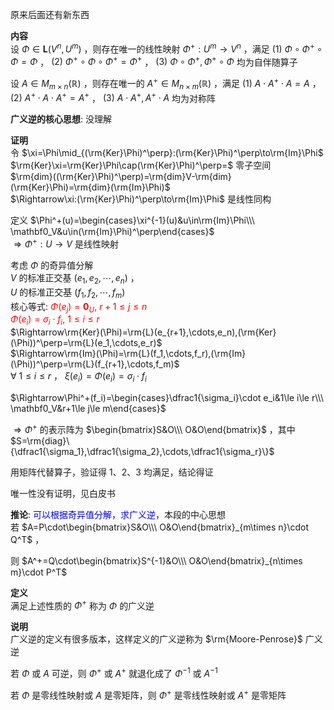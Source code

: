 原来后面还有新东西  
  
**内容**  
设 $\Phi\in\mathbf{L}(V^n,U^m)$ ，则存在唯一的线性映射 $\Phi^+:U^m\to V^n$ ，满足 $(1)\ \Phi\circ\Phi^+\circ\Phi=\Phi$ ， $(2)\ \Phi^+\circ\Phi\circ\Phi^+=\Phi^+$ ， $(3)\ \Phi\circ\Phi^+,\Phi^+\circ\Phi$ 均为自伴随算子  
  
设 $A\in M_{m\times n}(\mathbb R)$ ，则存在唯一的 $A^+\in M_{n\times m}(\mathbb R)$ ，满足 $(1)\ A\cdot A^+\cdot A=A$ ， $(2)\ A^+\cdot A\cdot A^+=A^+$ ， $(3)\ A\cdot A^+,A^+\cdot A$ 均为对称阵  
  
**广义逆的核心思想**: 没理解  
  
**证明**  
令 $\xi=\Phi\mid_{(\rm{Ker}\Phi)^\perp}:(\rm{Ker}\Phi)^\perp\to\rm{Im}\Phi$  
$\rm{Ker}\xi=\rm{Ker}\Phi\cap(\rm{Ker}\Phi)^\perp=$ 零子空间  
$\rm{dim}((\rm{Ker}\Phi)^\perp)=\rm{dim}V-\rm{dim}(\rm{Ker}\Phi)=\rm{dim}(\rm{Im}\Phi)$  
$\Rightarrow\xi:(\rm{Ker}\Phi)^\perp\to\rm{Im}\Phi$ 是线性同构  
  
定义 $\Phi^+(u)=\begin{cases}\xi^{-1}(u)&u\in\rm{Im}\Phi\\\ \mathbf0_V&u\in(\rm{Im}\Phi)^\perp\end{cases}$  
$\Rightarrow\Phi^+:U\to V$ 是线性映射  
  
考虑 $\Phi$ 的奇异值分解  
$V$ 的标准正交基 $(e_1,e_2,\cdots,e_n)$ ，  
$U$ 的标准正交基 $(f_1,f_2,\cdots,f_m)$  
核心等式: <font color=red> $\Phi(e_j)=\mathbf0_U,\ r+1\le j\le n$  
$\Phi(e_i)=\sigma_i\cdot f_i,\ 1\le i\le r$ </font>  
$\Rightarrow\rm{Ker}(\Phi)=\rm{L}(e_{r+1},\cdots,e_n),(\rm{Ker}(\Phi))^\perp=\rm{L}(e_1,\cdots,e_r)$  
$\Rightarrow\rm{Im}(\Phi)=\rm{L}(f_1,\cdots,f_r),(\rm{Im}(\Phi))^\perp=\rm{L}(f_{r+1},\cdots,f_m)$  
$\forall\ 1\le i\le r$ ， $\xi(e_i)=\Phi(e_i)=\sigma_i\cdot f_i$  
  
$\Rightarrow\Phi^+(f_i)=\begin{cases}\dfrac1{\sigma_i}\cdot e_i&1\le i\le r\\\ \mathbf0_V&r+1\le j\le m\end{cases}$  
  
$\Rightarrow\Phi^+$ 的表示阵为 $\begin{bmatrix}S&O\\\ O&O\end{bmatrix}$ ，其中 $S=\rm{diag}\{\dfrac1{\sigma_1},\dfrac1{\sigma_2},\cdots,\dfrac1{\sigma_r}\}$  
  
用矩阵代替算子，验证得 $1、2、3$ 均满足，结论得证  
  
唯一性没有证明，见白皮书  
  
**推论**: <font color=blue>可以根据奇异值分解，求广义逆</font>，本段的中心思想  
若 $A=P\cdot\begin{bmatrix}S&O\\\ O&O\end{bmatrix}_{m\times n}\cdot Q^T$ ，  
  
则 $A^+=Q\cdot\begin{bmatrix}S^{-1}&O\\\ O&O\end{bmatrix}_{n\times m}\cdot P^T$  
  
**定义**  
满足上述性质的 $\Phi^+$ 称为 $\Phi$ 的广义逆  
  
**说明**  
广义逆的定义有很多版本，这样定义的广义逆称为 $\rm{Moore-Penrose}$ 广义逆  
  
若 $\Phi$ 或 $A$ 可逆，则 $\Phi^+$ 或 $A^+$ 就退化成了 $\Phi^{-1}$ 或 $A^{-1}$  
  
若 $\Phi$ 是零线性映射或 $A$ 是零矩阵，则 $\Phi^+$ 是零线性映射或 $A^+$ 是零矩阵  
